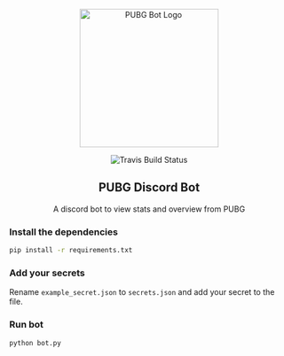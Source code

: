 <p align="center"><img width="250" src="https://imgur.com/mlVhzVq" alt="PUBG Bot Logo"></p>

<p align="center">
  <img src="https://travis-ci.org/MEGACAT-studio/pubg-discord-bot.svg?branch=master" alt="Travis Build Status"></a>
</p>

<h2 align="center">PUBG Discord Bot</h2>
<p align="center">A discord bot to view stats and overview from PUBG</p>

### Install the dependencies
```bash
pip install -r requirements.txt
```

### Add your secrets
Rename `example_secret.json` to `secrets.json` and add your secret to the file.

### Run bot
```bash
python bot.py
```
